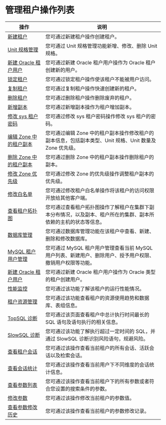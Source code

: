 管理租户操作列表 
=============================




|                               操作                                |                               说明                                |
|-----------------------------------------------------------------|-----------------------------------------------------------------|
| [新建租户](4.manage-clusters/2.basic-operations/8.cluster-create-a-tenant.md)             | 您可通过新建租户操作创建租户。                                                 |
| [Unit 规格管理](2.basic-tenant-operations/2.unit-specification-management.md)        | 您可通过 Unit 规格管理功能新增、修改、删除 Unit 规格。                               |
| [新建 Oracle 租户用户](2.basic-tenant-operations/3.create-an-oracle-tenant.md)   | 您可通过新建 Oracle 租户用户操作为 Oracle 租户创建新的用户。                          |
| [锁定租户](2.basic-tenant-operations/4.locked-tenants.md)             | 您可通过锁定租户操作使该租户不能被用户访问。                                          |
| [复制租户](2.basic-tenant-operations/5.replication-tenant.md)             | 您可通过复制租户操作快速创建新的租户。                                             |
| [删除租户](2.basic-tenant-operations/6.userguide-delete-a-tenant.md)             | 您可通过删除租户操作删除废弃的租户。                                              |
| [新增副本](2.basic-tenant-operations/7.add-copy.md)             | 您可通过新增副本操作为租户增加副本。                                              |
| [修改 sys 租户密码](2.basic-tenant-operations/8.modify-the-sys-tenant-password.md)      | 您可通过修改 sys 租户密码操作修改 sys 租户的密码。                                  |
| [编辑 Zone 中的租户副本](2.basic-tenant-operations/9.edit-the-tenant-copy-in-the-zone.md)   | 您可通过编辑 Zone 中的租户副本操作修改租户的副本信息，包括副本类型、Unit 规格、Unit 数量及 Zone 优先级。 |
| [删除 Zone 中的租户副本](2.basic-tenant-operations/10.delete-a-replica-of-a-tenant-in-a-private-zone.md)   | 您可通过删除 Zone 中的租户副本操作删除租户的副本。                                    |
| [修改 Zone 优先级](2.basic-tenant-operations/11.modify-a-zone-priority.md)      | 您可通过修改 Zone 的优先级操作调整租户副本的优先级。                                   |
| [修改白名单](2.basic-tenant-operations/12.modify-whitelist.md)            | 您可通过修改租户白名单操作将该租户的访问权限开放给其他客户端。                                 |
| [查看租户拓扑图](3.userguide-view-the-tenant-topology.md)          | 您可通过查看租户拓扑图操作了解租户在集群下副本分布情况，以及副本、租户所在的集群、副本所依赖的主机的状态等信息。        |
| [数据库管理](../5.manage-tenants/4.database-management.md)            | 您可通过数据库管理功能在该租户中查看、新建、删除和修改数据库。                                 |
| [MySQL 租户用户管理](../5.manage-tenants/5.mysql-tenant-user-management.md)     | 您可通过 MySQL 租户用户管理查看当前 MySQL 用户列表、新建用户、删除用户、授予用户权限、撤销用户权限等功能。    |
| [新建 Oracle 租户用户](2.basic-tenant-operations/3.create-an-oracle-tenant.md)   | 您可通过新建 Oracle 租户用户操作为 Oracle 类型的租户创建用户。                         |
| [性能监控](../5.manage-tenants/7.userguide-performance-monitoring.md)             | 您可通过该功能了解该租户的运行性能情况。                                            |
| [租户资源管理](../5.manage-tenants/8.tenant-resource-management.md)           | 您可通过该功能查看租户的资源使用趋势和数据库、表组信息。                                    |
| [TopSQL 诊断](9.sql-diagnostics/1.userguide-topsql-diagnostics.md)        | 您可通过该页面查看租户中总计执行时间最长的 SQL 语句及语句执行的相关信息。                         |
| [SlowSQL 诊断](9.sql-diagnostics/2.slowsql-diagnostics.md)       | 您可通过该功能了解执行超过一定时间的 SQL，并通过 SlowSQL 诊断识别风险语句，规避风险。               |
| [查看租户会话](10.session-management/1.view-tenant-sessions.md)           | 您可通过该操作查看当前租户的所有会话、活跃会话以及检索会话。                                  |
| [查看会话统计](10.session-management/2.userguide-view-session-statistics.md)           | 您可通过该操作查看当前用户下不同维度的会话统计信息。                                      |
| [查看参数列表](11.userguide-parameters/1.userguide-view-the-parameter-list.md)           | 您可通过该操作查看当前租户下的所有参数或者符合您设置的搜索条件的参数。                             |
| [修改参数](11.userguide-parameters/2.userguide-modify-parameters.md)             | 您可通过该操作修改当前租户的参数值。                                              |
| [查看参数修改历史](11.userguide-parameters/3.uerguide-view-parameter-modification-history.md)         | 您可通过该操作查看当前租户的参数修改记录。                                           |



